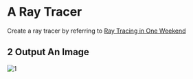 # A Ray Tracer
Create a ray tracer by referring to [Ray Tracing in One Weekend](https://raytracing.github.io/books/RayTracingInOneWeekend.html)

## 2 Output An Image

![1](https://github.com/lanwenzhang/A-Tiny-Ray-Tracer/assets/86000552/6a831a65-4d0d-40a8-a132-6ccf2e838d3d)
